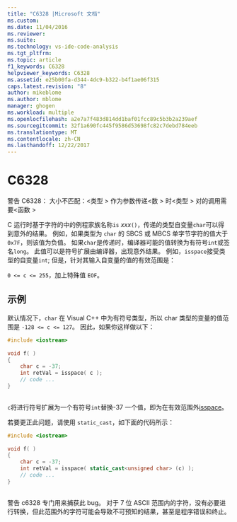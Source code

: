 ```yaml
---
title: "C6328 |Microsoft 文档"
ms.custom: 
ms.date: 11/04/2016
ms.reviewer: 
ms.suite: 
ms.technology: vs-ide-code-analysis
ms.tgt_pltfrm: 
ms.topic: article
f1_keywords: C6328
helpviewer_keywords: C6328
ms.assetid: e25b00fa-d344-4dc9-b322-b4f1ae06f315
caps.latest.revision: "8"
author: mikeblome
ms.author: mblome
manager: ghogen
ms.workload: multiple
ms.openlocfilehash: a2e7a7f483d814dd1baf01fcc89c5b3b2a239aef
ms.sourcegitcommit: 32f1a690fc445f9586d53698fc82c7debd784eeb
ms.translationtype: MT
ms.contentlocale: zh-CN
ms.lasthandoff: 12/22/2017
---
```

# <a name="c6328"></a>C6328
警告 C6328： 大小不匹配：\<类型 > 作为参数传递\<数 > 时\<类型 > 对的调用需要\<函数 >  
  
 C 运行时基于字符的中的例程家族名称`is` *xxx*`()`，传递的类型自变量`char`可以得到意外的结果。 例如，如果类型为 `char` 的 SBCS 或 MBCS 单字节字符的值大于 `0x7F`，则该值为负值。 如果`char`是传递时，编译器可能的值转换为有符号`int`或签名`long`。 此值可以是符号扩展由编译器，出现意外结果。 例如，`isspace`接受类型的自变量`int`; 但是，针对其输入自变量的值的有效范围是：  
  
 `0 <= c <= 255`，加上特殊值 `EOF`。  
  
## <a name="example"></a>示例  
 默认情况下，`char` 在 Visual C++ 中为有符号类型，所以 char 类型的变量的值范围是 `-128 <= c <= 127`。 因此，如果你这样做以下：  
  
```cpp  
#include <iostream>  
  
void f( )  
{  
    char c = -37;  
    int retVal = isspace( c );  
    // code ...  
}  
  
```  
  
 `c`将进行符号扩展为一个有符号`int`替换-37 一个值，即为在有效范围外[isspace](/cpp/standard-library/locale-functions#isspace)。  
  
 若要更正此问题，请使用 `static_cast`，如下面的代码所示：  
  
```cpp  
#include <iostream>  
  
void f( )  
{  
    char c = -37;  
    int retVal = isspace( static_cast<unsigned char> (c) );  
    // code ...  
}  
  
```  
  
 警告 c6328 专门用来捕获此 bug。 对于 7 位 ASCII 范围内的字符，没有必要进行转换，但此范围外的字符可能会导致不可预知的结果，甚至是程序错误和终止。